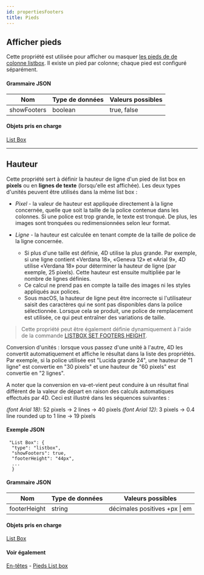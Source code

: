 ```yaml
---
id: propertiesFooters
title: Pieds
---
```


## Afficher pieds

Cette propriété est utilisée pour afficher ou masquer [les pieds de de colonne listbox](listbox_overview.md#list-box-footers). Il existe un pied par colonne; chaque pied est configuré séparément.

#### Grammaire JSON

| Nom         | Type de données | Valeurs possibles |
| ----------- | --------------- | ----------------- |
| showFooters | boolean         | true, false       |

#### Objets pris en charge

[List Box](listbox_overview.md)

---

## Hauteur

Cette propriété sert à définir la hauteur de ligne d'un pied de list box en **pixels** ou en **lignes de texte** (lorsqu'elle est affichée). Les deux types d'unités peuvent être utilisés dans la même list box :

- _Pixel_ - la valeur de hauteur est appliquée directement à la ligne concernée, quelle que soit la taille de la police contenue dans les colonnes. Si une police est trop grande, le texte est tronqué. De plus, les images sont tronquées ou redimensionnées selon leur format.

- _Ligne_ - la hauteur est calculée en tenant compte de la taille de police de la ligne concernée.
  - Si plus d'une taille est définie, 4D utilise la plus grande. Par exemple, si une ligne contient «Verdana 18», «Geneva 12» et «Arial 9», 4D utilise «Verdana 18» pour déterminer la hauteur de ligne (par exemple, 25 pixels). Cette hauteur est ensuite multipliée par le nombre de lignes définies.
  - Ce calcul ne prend pas en compte la taille des images ni les styles appliqués aux polices.
  - Sous macOS, la hauteur de ligne peut être incorrecte si l'utilisateur saisit des caractères qui ne sont pas disponibles dans la police sélectionnée. Lorsque cela se produit, une police de remplacement est utilisée, ce qui peut entraîner des variations de taille.

> Cette propriété peut être également définie dynamiquement à l'aide de la commande [LISTBOX SET FOOTERS HEIGHT](https://doc.4d.com/4Dv17R6/4D/17-R6/List-box-footer-specific-properties.300-4354808.en.html).

Conversion d'unités : lorsque vous passez d'une unité à l'autre, 4D les convertit automatiquement et affiche le résultat dans la liste des propriétés. Par exemple, si la police utilisée est "Lucida grande 24", une hauteur de "1 ligne" est convertie en "30 pixels" et une hauteur de "60 pixels" est convertie en "2 lignes".

A noter que la conversion en va-et-vient peut conduire à un résultat final différent de la valeur de départ en raison des calculs automatiques effectués par 4D. Ceci est illustré dans les séquences suivantes :

_(font Arial 18)_: 52 pixels -> 2 lines -> 40 pixels _(font Arial 12)_: 3 pixels -> 0.4 line rounded up to 1 line -> 19 pixels

#### Exemple JSON

```
 "List Box": {
  "type": "listbox",
  "showFooters": true,
  "footerHeight": "44px",  
  ...
  }
```

#### Grammaire JSON

| Nom          | Type de données | Valeurs possibles                                     |
| ------------ | --------------- | ----------------------------------------------------- |
| footerHeight | string          | décimales positives +px &#124; em |

#### Objets pris en charge

[List Box](listbox_overview.md)

#### Voir également

[En-têtes](properties_Headers.md) - [Pieds List box](listbox_overview.md#list-box-footers)
